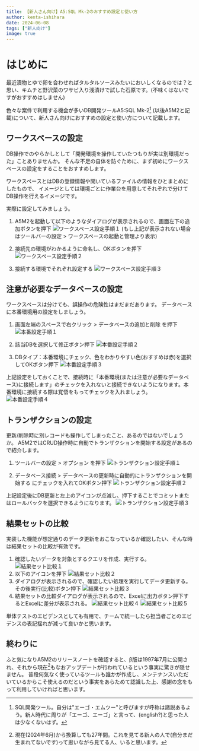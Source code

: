 ```yaml
---
title: 【新人さん向け】A5:SQL Mk-2のおすすめ設定と使い方
author: kenta-ishihara
date: 2024-06-08
tags: ["新人向け"]
image: true　
---
```


# はじめに

最近漬物とゆで卵を合わせればタルタルソースみたいにおいしくなるのでは？と思い、キムチと野沢菜のワサビ入り浅漬けで試した石原です。(不味くはないですがおすすめはしません)

色々な案件で利用する機会が多いDB開発ツールA5:SQL Mk-2[^1] (以後A5M2と記載)について、新人さん向けにおすすめの設定と使い方について記載します。

## ワークスペースの設定
DB操作でのやらかしとして「開発環境を操作していたつもりが実は別環境だった」ことありませんか。
そんな不足の自体を防ぐために、まず初めにワークスペースの設定をすることをおすすめします。

ワークスペースとはDBの登録情報や開いているファイルの情報をひとまとめにしたもので、
イメージとしては環境ごとに作業台を用意してそれぞれで分けてDB操作を行えるイメージです。

実際に設定してみましょう。
1. A5M2を起動して以下のようなダイアログが表示されるので、画面左下の追加ボタンを押下
![ワークスペース設定手順１](/img/blogs/2024/0509_a5m2_settings/workspace_1.png)
   (もし上記が表示されない場合はツールバーの設定 > ワークスペースの起動と管理より表示)

2. 接続先の環境がわかるように命名し、OKボタンを押下
![ワークスペース設定手順２](/img/blogs/2024/0509_a5m2_settings/workspace_2.png)

3. 接続する環境でそれぞれ設定する
![ワークスペース設定手順３](/img/blogs/2024/0509_a5m2_settings/workspace_3.png)

## 注意が必要なデータベースの設定
ワークスペースは分けても、誤操作の危険性はまだまだあります。
データベースに本番環境用の設定をしましょう。

1. 画面左端のスペースで右クリック > データベースの追加と削除 を押下
![本番設定手順１](/img/blogs/2024/0509_a5m2_settings/productio_setting_1.png)

2. 該当DBを選択して修正ボタン押下
![本番設定手順２](/img/blogs/2024/0509_a5m2_settings/productio_setting_2.png)

3. DBタイプ：本番環境にチェック、色をわかりやすい色(おすすめは赤)を選択してOKボタン押下
![本番設定手順３](/img/blogs/2024/0509_a5m2_settings/productio_setting_3.png)

上記設定をしておくことで、接続時に「本番環境(または注意が必要なデータベース)に接続します」のチェックを入れないと接続できないようになります。本番環境に接続する際は覚悟をもってチェックを入れましょう。
![本番設定手順４](/img/blogs/2024/0509_a5m2_settings/productio_setting_4.png)

## トランザクションの設定
更新/削除時に別レコードも操作してしまったこと、あるのではないでしょうか。
A5M2ではCRUD操作時に自動でトランザクションを開始する設定があるので紹介します。

1. ツールバーの設定 > オプション を押下
![トランザクション設定手順１](/img/blogs/2024/0509_a5m2_settings/transaction_1.png)

2. データベース接続 > データベースの更新時に自動的にトランザクションを開始する にチェックを入れてOKボタン押下
![トランザクション設定手順２](/img/blogs/2024/0509_a5m2_settings/transaction_2.png)

上記設定後にDB更新と左上のアイコンが点滅し、押下することでコミットまたはロールバックを選択できるようになります。
![トランザクション設定手順３](/img/blogs/2024/0509_a5m2_settings/transaction_3.png)

## 結果セットの比較
実装した機能が想定通りのデータ更新をおこなっているか確認したい、そんな時は結果セットの比較が有効です。
1. 確認したいデータを対象とするクエリを作成、実行する。
   ![結果セット比較１](/img/blogs/2024/0509_a5m2_settings/result_set_comparison_1.png)
2. 以下のアイコンを押下
   ![結果セット比較２](/img/blogs/2024/0509_a5m2_settings/result_set_comparison_2.png)
3. ダイアログが表示されるので、確認したい処理を実行してデータ更新する。その後実行(比較)ボタン押下
   ![結果セット比較３](/img/blogs/2024/0509_a5m2_settings/result_set_comparison_3.png)
4. 結果セットの比較ダイアログが表示されるので、Excelに出力ボタン押下するとExcelに差分が表示される。
   ![結果セット比較４](/img/blogs/2024/0509_a5m2_settings/result_set_comparison_4.png)
   ![結果セット比較５](/img/blogs/2024/0509_a5m2_settings/result_set_comparison_5.png)

単体テストのエビデンスとしても有用で、チームで統一したら担当者ごとのエビデンスの表記揺れが減って良いかと思います。

## 終わりに
ふと気になりA5M2のリリースノートを確認すると、β版は1997年7月に公開され、それから現在[^2]もなおアップデートが行われているという事実に驚きが隠せません。
普段何気なく使っているツールも誰かが作成し、メンテナンスいただいているからこそ使えるのだという事実をあらためて認識した上、感謝の念をもって利用していければと思います。

[^1]:SQL開発ツール。自分は"エーゴ・エムツー"と呼びますが呼称は諸説あるよう。新人時代に周りが「エーゴ、エーゴ」と言って、(english?)と思った人は少なくないはず。
[^2]:現在(2024年6月)から換算しても27年間。これを見てる新人の人で(自分まだ生まれてないです)って思いながら見てる人、いると思います。